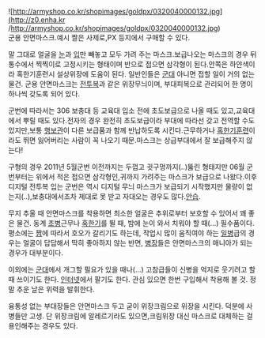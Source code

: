 ![http://armyshop.co.kr/shopimages/goldpx/0320040000132.jpg](http://z0.enha.kr
/http://armyshop.co.kr/shopimages/goldpx/0320040000132.jpg)  
군용 안면마스크.예시 짤은 사제로,PX 등지에서 구매할 수 있다.

말 그대로 얼굴을 [눈](%EB%88%88.md)과 [입](%EC%9E%85.md)만 빼놓고 모두 가려 주는 마스크.보급나오는
마스크의 경우 뒤통수에서 찍찍이로 고정시키는 형태이며 반으로 접으면 삼각형이 된다.안쪽은 하얀색이라 혹한기훈련시 설상위장에 도움이 된다.
일반인들은 [군대](%EA%B5%B0%EB%8C%80.md) 아니면 접할 일이 거의 없는 물건. 군용 안면마스크는
[전투복](%EC%A0%84%ED%88%AC%EB%B3%B5.md)과 같은 위장무늬이며, 부대피복으로 관리되어 한 명이 하나씩 갖도록
되어 있다.

군번에 따라서는 306 보충대 등 교육대 입소 전에 초도보급으로 나올 때도 있고,교육대에서 뿌릴 때도 있다.전자의 경우 완전히 초도보급이라
부대에 따라선 갖고 전역할 수도 있지만,보통 [행보관](%ED%96%89%EB%B3%B4%EA%B4%80.md)이 다른 보급품과 함께
반납하도록 시킨다.근무하거나
[혹한기훈련](%ED%98%B9%ED%95%9C%EA%B8%B0%ED%9B%88%EB%A0%A8.md)이라도 뛰면 잃어버리는 사람이 꼭
나오기 때문.마스크는 상급부대에서 잘 보급해주지 않는다!

구형의 경우 2011년 5월군번 이전까지는 두껍고 귓구멍까지(..)뚫린 형태지만 06월 군번부터는 위에서 적은 접으면 삼각형인,귀까지
가려주는 마스크가 보급으로 나왔다.이후 디지털 전투복 입는 군번은 역시 디지털 무늬 마스크가 보급되기 시작했지만 물량이
없는지(..),보충대에서조차 제대로 못 받고 자대오는 경우도 많다.[안습](%EC%95%88%EC%8A%B5.md).

무지 추울 때 안면마스크를 착용하면 최소한 얼굴은 추위로부터 보호할 수 있어서 꽤 좋은 물건. 동계
[초병](%EC%B4%88%EB%B3%91.md)근무나 [혹한기](%ED%98%B9%ED%95%9C%EA%B8%B0.md)를 뛸
때, 밤에 눈이 와서 치워야 할 때(...) 필수품이다. 평소에는 [짬](%EC%A7%AC.md)에 따라서 호오가 갈리기도 하는데,
작업시 많이 움직여야 하는 [일병](%EC%9D%BC%EB%B3%91.md)급의 경우는 얼굴이 답답해서 딱히 좋아하지 않는 반면,
[병장](%EB%B3%91%EC%9E%A5.md)들은 안면마스크의 매니아가 되는 경우가 대부분이다.

이외에는 [군대](%EA%B5%B0%EB%8C%80.md)에서 개그할 필요가 있을 때나(...) 고참급들이 신병을 억지로 웃기려고 할
때 쓰이기도 한다. [인터넷](%EC%9D%B8%ED%84%B0%EB%84%B7.md)에서 팔기도 한다. 관심 있으면 한번 구입해서
착용해 볼 것. 정말 추운 날은 위력을 발휘한다.

융통성 없는 부대장들은 안면마스크 두고 굳이 위장크림으로 위장을 시킨다. 덕분에 사병들만 고생. 단 위장크림에 알레르기라도 있으면,크림위장
대신 마스크로 대체하는 걸 용인해주는 경우도 있다.  

